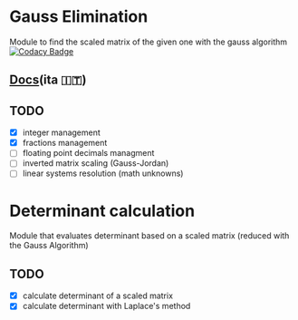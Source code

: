 # Gauss Elimination
Module to find the scaled matrix of the given one with the gauss algorithm
[![Codacy Badge](https://app.codacy.com/project/badge/Grade/cd4ba3ccb7704c6ab5e859ac3450083f)](https://www.codacy.com/gh/totoLab/gauss_elimination/dashboard?utm_source=github.com&amp;utm_medium=referral&amp;utm_content=totoLab/gauss_elimination&amp;utm_campaign=Badge_Grade)

## [Docs](https://antolab.notion.site/Eliminazione-di-Gauss-e-determinante-Antonio-Labate-ecfc8aa951624b5281b86b957c21225b)(ita 🇮🇹)

## TODO 
- [x] integer management
- [x] fractions management
- [ ] floating point decimals managment
- [ ] inverted matrix scaling (Gauss-Jordan)
- [ ] linear systems resolution (math unknowns)

# Determinant calculation
Module that evaluates determinant based on a scaled matrix (reduced with the Gauss Algorithm)

## TODO
- [x] calculate determinant of a scaled matrix
- [x] calculate determinant with Laplace's method
